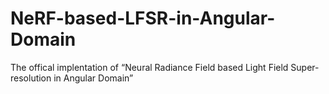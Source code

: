 # NeRF-based-LFSR-in-Angular-Domain
The offical implentation of “Neural Radiance Field based  Light Field Super-resolution in Angular Domain”
